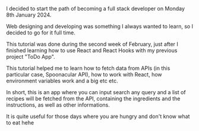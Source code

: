 I decided to start the path of becoming a full stack developer on Monday 8th January 2024.

Web designing and developing was something I always wanted to learn, so I decided to go for it full time.

This tutorial was done during the second week of February, just after I finished learning how to use React and React Hooks with my previous project "ToDo App".

This tutorial helped me to learn how to fetch data from APIs (in this particular case, Spoonacular API), how to work with React, how environment variables work and a big etc etc.

In short, this is an app where you can input search any query and a list of recipes will be fetched from the API, containing the ingredients and the instructions, as well as other informations.

It is quite useful for those days where you are hungry and don't know what to eat hehe
